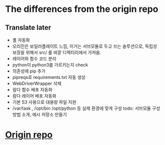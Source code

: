 # The differences from the origin repo

## Translate later
* 풀 자동화
* 오리진은 보일러플레이트 느낌, 이거는 서브모듈로 두고 쓰는 솔루션으로, 독립성 보장을 위해서 src/ 를 바깥 디렉터리에서 가져옴.
* 레이어와 함수 코드 분리
* python이 python3를 가르키는지 check
* 의존성에 pip 추가
* pipreqs로 requirements.txt 자동 생성
* WebDriverWrapper 삭제
* 람다 함수 배포 자동화
* 람다 레이어 배포 자동화
* 기본 S3 사용으로 대용량 파일 지원
* /var/task , /opt/bin /opt/python 등 실제 환경에 맞게 구성
todo: 서브모듈 구성방법 소개, 예시 저장소 만들기


# [Origin repo](https://github.com/jairovadillo/pychromeless)
